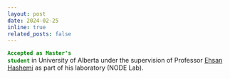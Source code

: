 ```yaml
---
layout: post
date: 2024-02-25 
inline: true
related_posts: false
---
```


**<code style="color : green">Accepted as Master's student</code>** in University of Alberta under the supervision of Professor [Ehsan Hashemi](https://apps.ualberta.ca/directory/person/ehashemi) as part of his laboratory (NODE Lab).